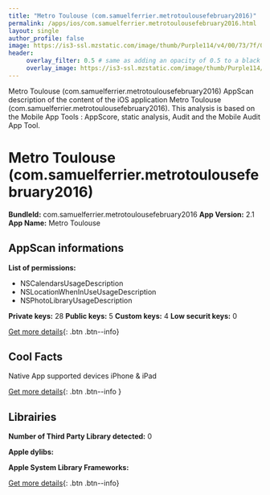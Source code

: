 ```yaml
---
title: "Metro Toulouse (com.samuelferrier.metrotoulousefebruary2016)"
permalink: /apps/ios/com.samuelferrier.metrotoulousefebruary2016.html
layout: single
author_profile: false
image: https://is3-ssl.mzstatic.com/image/thumb/Purple114/v4/00/73/7f/00737f14-66fb-9940-e0bb-a887ab9c05ad/AppIcon-1-0-1x_U007emarketing-0-0-85-220-0-10.png/512x512bb.jpg
header: 
     overlay_filter: 0.5 # same as adding an opacity of 0.5 to a black background
     overlay_image: https://is3-ssl.mzstatic.com/image/thumb/Purple114/v4/00/73/7f/00737f14-66fb-9940-e0bb-a887ab9c05ad/AppIcon-1-0-1x_U007emarketing-0-0-85-220-0-10.png/512x512bb.jpg
---
```

Metro Toulouse (com.samuelferrier.metrotoulousefebruary2016) AppScan description of the content of the iOS application Metro Toulouse (com.samuelferrier.metrotoulousefebruary2016). This analysis is based on the Mobile App Tools : AppScore, static analysis, Audit and the Mobile Audit App Tool.

# Metro Toulouse (com.samuelferrier.metrotoulousefebruary2016)

**BundleId:** com.samuelferrier.metrotoulousefebruary2016
**App Version:** 2.1
**App Name:** Metro Toulouse


## AppScan informations 

**List of permissions:** 
- NSCalendarsUsageDescription
- NSLocationWhenInUseUsageDescription
- NSPhotoLibraryUsageDescription
  
  
**Private keys:** 28
**Public keys:** 5
**Custom keys:** 4
**Low securit keys:** 0
  
[Get more details](/pricing.html){: .btn .btn--info}

## Cool Facts

Native App
supported devices iPhone & iPad
  
[Get more details](/pricing.html){: .btn .btn--info }

## Librairies 
**Number of Third Party Library detected:** 0


**Apple dylibs:**


**Apple System Library Frameworks:**


  
[Get more details](/pricing.html){: .btn .btn--info}


